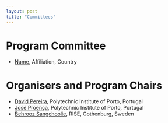 ```yaml
---
layout: post
title: "Committees"
---
```


# Program Committee

 - [Name](...), Affiliation, Country

# Organisers and Program Chairs

 - [David Pereira](https://cister-labs.pt/people/david_pereira/), Polytechnic Institute of Porto, Portugal
 - [José Proença](https://jose.proenca.org/), Polytechnic Institute of Porto, Portugal
 - [Behrooz Sangchoolie](https://www.ri.se/en/person/behrooz-sangchoolie), RISE, Gothenburg, Sweden

